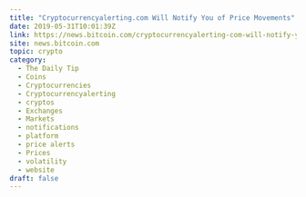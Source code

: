 ```yaml
---
title: "Cryptocurrencyalerting.com Will Notify You of Price Movements"
date: 2019-05-31T10:01:39Z
link: https://news.bitcoin.com/cryptocurrencyalerting-com-will-notify-you-of-price-movements/?utm_medium=RSS&utm_source=hune
site: news.bitcoin.com
topic: crypto
category:
  - The Daily Tip
  - Coins
  - Cryptocurrencies
  - Cryptocurrencyalerting
  - cryptos
  - Exchanges
  - Markets
  - notifications
  - platform
  - price alerts
  - Prices
  - volatility
  - website
draft: false
---
```

